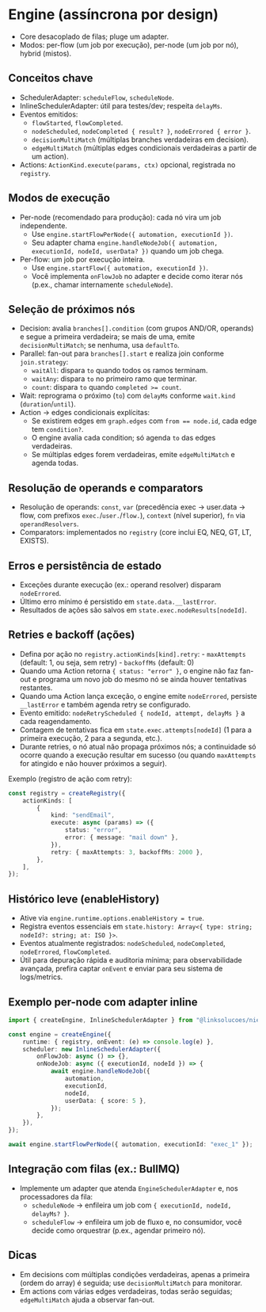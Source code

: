 # Engine (assíncrona por design)

-   Core desacoplado de filas; pluge um adapter.
-   Modos: per-flow (um job por execução), per-node (um job por nó), hybrid (mistos).

## Conceitos chave

-   SchedulerAdapter: `scheduleFlow`, `scheduleNode`.
-   InlineSchedulerAdapter: útil para testes/dev; respeita `delayMs`.
-   Eventos emitidos:
    -   `flowStarted`, `flowCompleted`.
    -   `nodeScheduled`, `nodeCompleted { result? }`, `nodeErrored { error }`.
    -   `decisionMultiMatch` (múltiplas branches verdadeiras em decision).
    -   `edgeMultiMatch` (múltiplas edges condicionais verdadeiras a partir de um action).
-   Actions: `ActionKind.execute(params, ctx)` opcional, registrada no `registry`.

## Modos de execução

-   Per-node (recomendado para produção): cada nó vira um job independente.
    -   Use `engine.startFlowPerNode({ automation, executionId })`.
    -   Seu adapter chama `engine.handleNodeJob({ automation, executionId, nodeId, userData? })` quando um job chega.
-   Per-flow: um job por execução inteira.
    -   Use `engine.startFlow({ automation, executionId })`.
    -   Você implementa `onFlowJob` no adapter e decide como iterar nós (p.ex., chamar internamente `scheduleNode`).

## Seleção de próximos nós

-   Decision: avalia `branches[].condition` (com grupos AND/OR, operands) e segue a primeira verdadeira; se mais de uma, emite `decisionMultiMatch`; se nenhuma, usa `defaultTo`.
-   Parallel: fan-out para `branches[].start` e realiza join conforme `join.strategy`:
    -   `waitAll`: dispara `to` quando todos os ramos terminam.
    -   `waitAny`: dispara `to` no primeiro ramo que terminar.
    -   `count`: dispara `to` quando `completed >= count`.
-   Wait: reprograma o próximo (`to`) com `delayMs` conforme `wait.kind` (`duration`/`until`).
-   Action → edges condicionais explícitas:
    -   Se existirem edges em `graph.edges` com `from == node.id`, cada edge tem `condition?`.
    -   O engine avalia cada condition; só agenda `to` das edges verdadeiras.
    -   Se múltiplas edges forem verdadeiras, emite `edgeMultiMatch` e agenda todas.

## Resolução de operands e comparators

-   Resolução de operands: `const`, `var` (precedência exec → user.data → flow, com prefixos `exec.`/`user.`/`flow.`), `context` (nível superior), `fn` via `operandResolvers`.
-   Comparators: implementados no `registry` (core inclui EQ, NEQ, GT, LT, EXISTS).

## Erros e persistência de estado

-   Exceções durante execução (ex.: operand resolver) disparam `nodeErrored`.
-   Último erro mínimo é persistido em `state.data.__lastError`.
-   Resultados de ações são salvos em `state.exec.nodeResults[nodeId]`.

## Retries e backoff (ações)

-   Defina por ação no `registry.actionKinds[kind].retry`: - `maxAttempts` (default: 1, ou seja, sem retry) - `backoffMs` (default: 0)
-   Quando uma Action retorna `{ status: "error" }`, o engine não faz fan-out e programa um novo job do mesmo nó se ainda houver tentativas restantes.
-   Quando uma Action lança exceção, o engine emite `nodeErrored`, persiste `__lastError` e também agenda retry se configurado.
-   Evento emitido: `nodeRetryScheduled { nodeId, attempt, delayMs }` a cada reagendamento.
-   Contagem de tentativas fica em `state.exec.attempts[nodeId]` (1 para a primeira execução, 2 para a segunda, etc.).
-   Durante retries, o nó atual não propaga próximos nós; a continuidade só ocorre quando a execução resultar em sucesso (ou quando `maxAttempts` for atingido e não houver próximos a seguir).

Exemplo (registro de ação com retry):

```ts
const registry = createRegistry({
	actionKinds: [
		{
			kind: "sendEmail",
			execute: async (params) => ({
				status: "error",
				error: { message: "mail down" },
			}),
			retry: { maxAttempts: 3, backoffMs: 2000 },
		},
	],
});
```

## Histórico leve (enableHistory)

-   Ative via `engine.runtime.options.enableHistory = true`.
-   Registra eventos essenciais em `state.history: Array<{ type: string; nodeId?: string; at: ISO }>`.
-   Eventos atualmente registrados: `nodeScheduled`, `nodeCompleted`, `nodeErrored`, `flowCompleted`.
-   Útil para depuração rápida e auditoria mínima; para observabilidade avançada, prefira captar `onEvent` e enviar para seu sistema de logs/metrics.

## Exemplo per-node com adapter inline

```ts
import { createEngine, InlineSchedulerAdapter } from "@linksolucoes/nier";

const engine = createEngine({
	runtime: { registry, onEvent: (e) => console.log(e) },
	scheduler: new InlineSchedulerAdapter({
		onFlowJob: async () => {},
		onNodeJob: async ({ executionId, nodeId }) => {
			await engine.handleNodeJob({
				automation,
				executionId,
				nodeId,
				userData: { score: 5 },
			});
		},
	}),
});

await engine.startFlowPerNode({ automation, executionId: "exec_1" });
```

## Integração com filas (ex.: BullMQ)

-   Implemente um adapter que atenda `EngineSchedulerAdapter` e, nos processadores da fila:
    -   `scheduleNode` → enfileira um job com `{ executionId, nodeId, delayMs? }`.
    -   `scheduleFlow` → enfileira um job de fluxo e, no consumidor, você decide como orquestrar (p.ex., agendar primeiro nó).

## Dicas

-   Em decisions com múltiplas condições verdadeiras, apenas a primeira (ordem do array) é seguida; use `decisionMultiMatch` para monitorar.
-   Em actions com várias edges verdadeiras, todas serão seguidas; `edgeMultiMatch` ajuda a observar fan-out.
